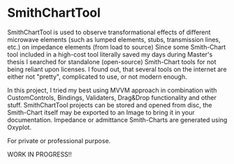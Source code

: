 # SmithChartTool
SmithChartTool is used to observe transformational effects of different microwave elements (such as lumped elements, stubs, transmission lines, etc.) on impedance elements (from load to source)
Since some Smith-Chart tool included in a high-cost tool literally saved my days during Master's thesis I searched for standalone (open-source) Smith-Chart tools for not being reliant upon licenses. I found out, that several tools on the internet are either not "pretty", complicated to use, or not modern enough. 

In this project, I tried my best using MVVM approach in combination with CustomControls, Bindings, Validaters, Drag&Drop functionality and other stuff. SmithChartTool projects can be stored and opened from disc, the Smith-Chart itself may be exported to an Image to bring it in your documentation. Impedance or admittance Smith-Charts are generated using Oxyplot.

For private or professional purpose.

WORK IN PROGRESS!!
